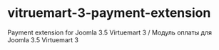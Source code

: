 # vitruemart-3-payment-extension
Payment extension for Joomla 3.5 Virtuemart 3 / Модуль оплаты для Joomla 3.5 Virtuemart 3
